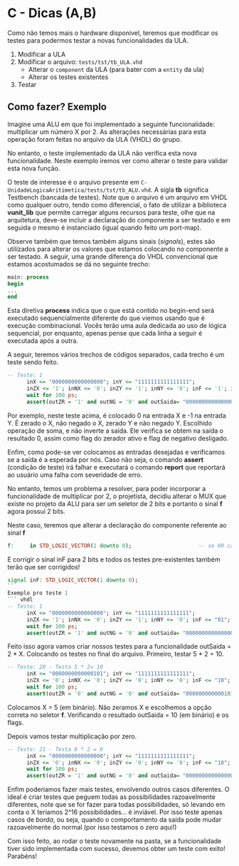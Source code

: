 # C - Dicas (A,B)

Como não temos mais o hardware disponível, teremos que modificar os testes para podermos testar a novas funcionalidades da ULA.

1. Modificar a ULA
1. Modificar o arquivo: `tests/tst/tb_ULA.vhd`
    - Alterar o `component` da ULA (para bater com a `entity` da ula)
    - Alterar os testes existentes 
1. Testar

## Como fazer? Exemplo

Imagine uma ALU em que foi implementado a seguinte funcionalidade: multiplicar um número X por 2.
As alterações necessárias para esta operação foram feitas no arquivo da ULA (VHDL) do grupo.

No entanto, o teste implementado da ULA não verifica esta nova funcionalidade. 
Neste exemplo iremos ver como alterar o teste para validar esta nova função.

O teste de interesse é o arquivo presente em `C-UnidadeLogicaAritimetica/tests/tst/tb_ALU.vhd`. A sigla **tb** significa Testbench (bancada de testes).
Note que o arquivo é um arquivo em VHDL como qualquer outro, tendo como diferencial, o fato de utilizar a biblioteca **vunit_lib** que permite carregar alguns recursos para teste, olhe que na arquitetura, deve-se incluir a declaração do componente a ser testado e em seguida o mesmo é instanciado (igual quando feito um port-map).

Observe também que temos também alguns sinais (*signals*), estes são utilizados para alterar os valores que estamos colocando no componente a ser testado. A seguir, uma grande diferença do VHDL convencional que estamos acostumados se dá no seguinte trecho:

``` vhdl
main: process
begin
...
end
```

Esta diretiva **process** indica que o que está contido no begin-end será executado sequencialmente diferente do que viemos usando que é execução combinacional. Vocês terão uma aula dedicada ao uso de lógica sequencial, por enquanto, apenas pense que cada linha a seguir é executada após a outra.

A seguir, teremos vários trechos de códigos separados, cada trecho é um teste sendo feito.

``` vhdl
-- Teste: 1
      inX <= "0000000000000000"; inY <= "1111111111111111";
      inZX <= '1'; inNX <= '0'; inZY <= '1'; inNY <= '0'; inF <= '1'; inNO <= '0';
      wait for 100 ps;
      assert(outZR = '1' and outNG = '0' and outSaida= "0000000000000000")  report "Falha em teste: 1" severity error;
```

Por exemplo, neste teste acima, é colocado 0 na entrada X e -1 na entrada Y. É zerado o X, não negado o X, zerado Y e não negado Y. Escolhido operação de soma, e não inverte a saída. Ele verifica se obtem na saída o resultado 0, assim como flag do zerador ativo e flag de negativo desligado.

Enfim, como pode-se ver colocamos as entradas desejadas e verificamos se a saída é a esperada por nós. Caso não seja, o comando **assert** (condição de teste) irá falhar e executará o comando **report** que reportará ao usuário uma falha com severidade de erro.

No entanto, temos um problema a resolver, para poder incorporar a funcionalidade de multiplicar por 2, o projetista, decidiu alterar o MUX que existe no projeto da ALU para ser um seletor de 2 bits e portanto o sinal **f** agora possui 2 bits. 

Neste caso, teremos que alterar a declaração do componente referente ao sinal **f**
``` vhdl
f:     in STD_LOGIC_VECTOR(1 downto 0);                     -- se 00 calcula x & y, 01 x + y, 10 x*2
```

E corrigir o sinal inF para 2 bits e todos os testes pre-existentes também terão que ser corrigidos!
``` vhdl
signal inF: STD_LOGIC_VECTOR(1 downto 0);
``
Exemplo pro teste 1
``` vhdl
-- Teste: 1
      inX <= "0000000000000000"; inY <= "1111111111111111";
      inZX <= '1'; inNX <= '0'; inZY <= '1'; inNY <= '0'; inF <= "01"; inNO <= '0';
      wait for 100 ps;
      assert(outZR = '1' and outNG = '0' and outSaida= "0000000000000000")  report "Falha em teste: 1" severity error;
```

Feito isso agora vamos criar nossos testes para a funcionalidade outSaida = 2 * X. Colocando os testes no final do arquivo. Primeiro, testar 5 * 2 = 10.
``` vhdl
-- Teste: 20 - Testa 5 * 2= 10
      inX <= "0000000000000101"; inY <= "1111111111111111";
      inZX <= '0'; inNX <= '0'; inZY <= '0'; inNY <= '0'; inF <= "10"; inNO <= '0';
      wait for 100 ps;
      assert(outZR = '0' and outNG = '0' and outSaida= "0000000000001010")  report "Falha em teste: 1" severity error;
```

Colocamos X = 5 (em binário). Não zeramos X e escolhemos a opção correta no seletor **f**. Verificando o resultado outSaida = 10 (em binário) e os flags.

Depois vamos testar multiplicação por zero.
``` vhdl
-- Teste: 21 - Testa 0 * 2 = 0
      inX <= "0000000000000000"; inY <= "1111111111111111";
      inZX <= '0'; inNX <= '0'; inZY <= '0'; inNY <= '0'; inF <= "10"; inNO <= '0';
      wait for 100 ps;
      assert(outZR = '1' and outNG = '0' and outSaida= "0000000000000000")  report "Falha em teste: 1" severity error;
```

Enfim poderiamos fazer mais testes, envolvendo outros casos diferentes. O ideal é criar testes que peguem todas as possibilidades razoavelmente diferentes, note que se for fazer para todas possibilidades, só levando em conta o X teriamos 2^16 possibilidades... é inviável. Por isso teste apenas casos de *borda*, ou seja, quando o comportamento da saída pode mudar razoavelmente do normal (por isso testamos o zero aqui!)

Com isso feito, ao rodar o teste novamente na pasta, se a funcionalidade tiver sido implementada com sucesso, devemos obter um teste com exito! Parabéns!

